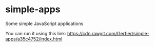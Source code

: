 # simple-apps
Some simple JavaScript applications 


You can run it using this link: https://cdn.rawgit.com/Gerfier/simple-apps/a35c4752/index.html
